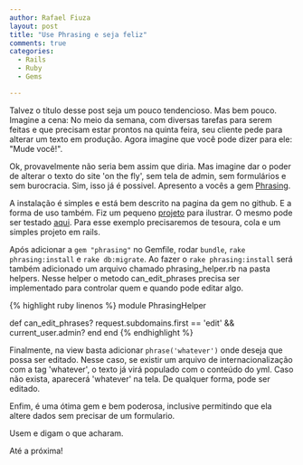 ```yaml
---
author: Rafael Fiuza
layout: post
title: "Use Phrasing e seja feliz"
comments: true
categories:
  - Rails
  - Ruby
  - Gems

---
```


Talvez o título desse post seja um pouco tendencioso. Mas bem pouco.
Imagine a cena: No meio da semana, com diversas tarefas para serem feitas e que precisam estar prontos na quinta feira, seu cliente pede para alterar um texto em produção. Agora imagine que você pode dizer para ele: "Mude você!".

<!--more-->

Ok, provavelmente não seria bem assim que diria. Mas imagine dar o poder de alterar o texto do site 'on the fly', sem tela de admin, sem formulários e sem burocracia.
Sim, isso já é possivel. Apresento a vocês a gem [Phrasing](https://github.com/infinum/phrasing).


A instalação é simples e está bem descrito na pagina da gem no github. E a forma de uso também. Fiz um pequeno [projeto](https://github.com/guiloyins/test-phrasing) para ilustrar. O mesmo pode ser testado [aqui](http://phrasing-test.herokuapp.com/edit).
Para esse exemplo precisaremos de tesoura, cola e um simples projeto em rails.

Após adicionar a `gem "phrasing"` no Gemfile, rodar `bundle`, `rake phrasing:install` e `rake db:migrate`. Ao fazer o `rake phrasing:install` será também adicionado um arquivo chamado phrasing_helper.rb na pasta helpers. Nesse helper o metodo can_edit_phrases precisa ser implementado para controlar quem e quando pode editar algo.

{% highlight ruby linenos %}
module PhrasingHelper

  def can_edit_phrases?
    request.subdomains.first == 'edit' && current_user.admin?
  end
end
{% endhighlight %}

Finalmente, na view basta adicionar `phrase('whatever')` onde deseja que possa ser editado. Nesse caso, se existir um arquivo de internacionalização com a tag 'whatever', o texto já virá populado com o conteúdo do yml. Caso não exista, aparecerá 'whatever' na tela. De qualquer forma, pode ser editado.

Enfim, é uma ótima gem e bem poderosa, inclusive permitindo que ela altere dados sem precisar de um formulario.

Usem e digam o que acharam.

Até a próxima!

